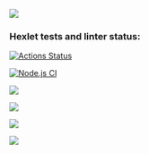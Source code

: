 <a href="https://codeclimate.com/github/yonamin/frontend-project-lvl1/maintainability"><img src="https://api.codeclimate.com/v1/badges/c9a27a404f90eab296f5/maintainability" /></a>
### Hexlet tests and linter status:
[![Actions Status](https://github.com/yonamin/frontend-project-lvl1/workflows/hexlet-check/badge.svg)](https://github.com/yonamin/frontend-project-lvl1/actions)

[![Node.js CI](https://github.com/yonamin/frontend-project-lvl1/actions/workflows/nodejs.yml/badge.svg?branch=main&event=push)](https://github.com/yonamin/frontend-project-lvl1/actions/workflows/nodejs.yml)

<a href="https://asciinema.org/a/J43YMbg5hfsj4gzjdM343VarQ" target="_blank"><img src="https://asciinema.org/a/J43YMbg5hfsj4gzjdM343VarQ.svg" /></a>

<a href="https://asciinema.org/a/471110" target="_blank"><img src="https://asciinema.org/a/471110.svg" /></a>

<a href="https://asciinema.org/a/471196" target="_blank"><img src="https://asciinema.org/a/471196.svg" /></a>

<a href="https://asciinema.org/a/471437" target="_blank"><img src="https://asciinema.org/a/471437.svg" /></a>